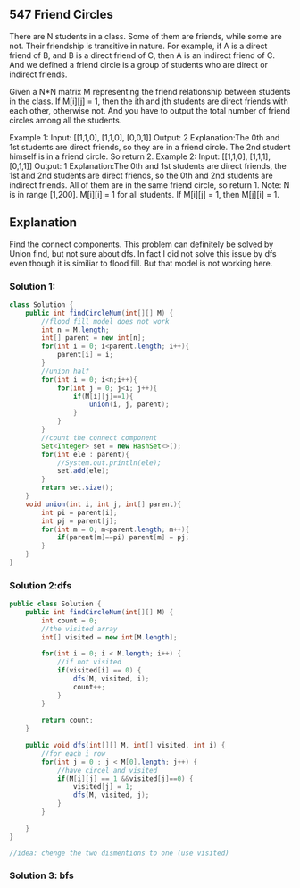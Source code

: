 ## 547 Friend Circles
There are N students in a class. Some of them are friends, while some are not. Their friendship is transitive in nature. For example, if A is a direct friend of B, and B is a direct friend of C, then A is an indirect friend of C. And we defined a friend circle is a group of students who are direct or indirect friends.

Given a N*N matrix M representing the friend relationship between students in the class. If M[i][j] = 1, then the ith and jth students are direct friends with each other, otherwise not. And you have to output the total number of friend circles among all the students.

Example 1:
Input: 
[[1,1,0],
 [1,1,0],
 [0,0,1]]
Output: 2
Explanation:The 0th and 1st students are direct friends, so they are in a friend circle. 
The 2nd student himself is in a friend circle. So return 2.
Example 2:
Input: 
[[1,1,0],
 [1,1,1],
 [0,1,1]]
Output: 1
Explanation:The 0th and 1st students are direct friends, the 1st and 2nd students are direct friends, 
so the 0th and 2nd students are indirect friends. All of them are in the same friend circle, so return 1.
Note:
N is in range [1,200].
M[i][i] = 1 for all students.
If M[i][j] = 1, then M[j][i] = 1.

## Explanation
Find the connect components. This problem can definitely be solved by Union find, but not sure about dfs. 
In fact I did not solve this issue by dfs even though it is similiar to flood fill. But that model is not working here.

### Solution 1:
```java
class Solution {
    public int findCircleNum(int[][] M) {
        //flood fill model does not work
        int n = M.length;
        int[] parent = new int[n];
        for(int i = 0; i<parent.length; i++){
            parent[i] = i;
        }
        //union half
        for(int i = 0; i<n;i++){
            for(int j = 0; j<i; j++){
                if(M[i][j]==1){
                    union(i, j, parent);
                }
            }
        }
        //count the connect component
        Set<Integer> set = new HashSet<>();
        for(int ele : parent){
            //System.out.println(ele);
            set.add(ele);
        }
        return set.size();
    }
    void union(int i, int j, int[] parent){
        int pi = parent[i];
        int pj = parent[j];
        for(int m = 0; m<parent.length; m++){
            if(parent[m]==pi) parent[m] = pj;
        }
    }
}
```

### Solution 2:dfs
```java
public class Solution {
    public int findCircleNum(int[][] M) {
        int count = 0;
        //the visited array
        int[] visited = new int[M.length];
        
        for(int i = 0; i < M.length; i++) {
            //if not visited
            if(visited[i] == 0) {
                dfs(M, visited, i);
                count++;
            }
        }
        
        return count;
    }
    
    public void dfs(int[][] M, int[] visited, int i) {
        //for each i row
        for(int j = 0 ; j < M[0].length; j++) {
            //have circel and visited
            if(M[i][j] == 1 &&visited[j]==0) {
                visited[j] = 1;
                dfs(M, visited, j);
            }
        }
        
    }
}

//idea: chenge the two dismentions to one (use visited)
```

### Solution 3: bfs
